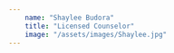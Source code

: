 ```yaml
---
    name: "Shaylee Budora"
    title: "Licensed Counselor"
    image: "/assets/images/Shaylee.jpg"
---
```


